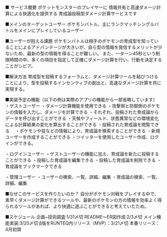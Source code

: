 ■ サービス概要
ポケットモンスターのプレイヤーに
情報共有と高速ダメージ計算による快適化を提供する
育成論投稿型ダメージ計算サービスです

■メインのターゲットユーザー
ポケモンバトル、主にランクマッチシングルバトルをメインにプレイしているユーザー

■ユーザーが抱える課題
ポケモンバトルは相手のポケモンの育成型を知っていることによるアドバンテージが大きいが、自ら型の情報を発信するメリットが少ないため、最新の型の情報を得ることが難しい。
また、一ターン45秒という制限時間の中、多くの項目を指定して正確にダメージ計算を行い、行動を決定することがシビア。

■解決方法
育成型を投稿するフォーラムと、ダメージ計算ツールを結びつけることにより、型を投稿するインセンティブの創出と、高速なダメージ計算を共に実現する。


■実装予定の機能（以下の例は実際のアプリの機能から一部省略しています）
・ゲストユーザー
  ・ダメージ計算機能を使用できる
    ・攻撃側と防御側のポケモンの情報を入力し、ダメージを計算できる
      ・それぞれ、投稿された育成論からデータを呼び出すことができる
      ・天候やフィールド、状態異常などの環境変化による計算結果の変化を算出することができる
  ・投稿された育成論を閲覧できる
  　・ポケモンや技などの情報により、育成論を検索することができる
  ・新規ユーザーを作成することができる
    ・ツイッターを使用したユーザー作成、ログインができる。
  
・ログインユーザー
  ・ゲストユーザーの機能に加え、育成論を新たに投稿することができる
    ・投稿した育成論を編集できる
    ・投稿した育成論を削除できる
  ・育成論をブックマークできる

・管理ユーザー
  ・ユーザーの検索、一覧、詳細、編集
  ・育成論の検索、一覧、詳細、編集

■なぜこのサービスを作りたいのか？
自分がポケモン対戦をプレイする中で、素早くダメージ計算ができるツールや、最新のポケモンの方の情報を効率よく得られるツールがあれば、より快適に遊ぶことができると考えていたため。

■スケジュール
企画~技術調査:1/31〆切
README〜ER図作成:2/3〆切
メイン機能実装:3/20〆切
β版をRUNTEQ内リリース（MVP）：3/21〆切
本番リリース：4月初頭
